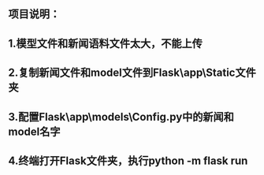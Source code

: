## 项目说明：
## 1.模型文件和新闻语料文件太大，不能上传

## 2.复制新闻文件和model文件到Flask\app\Static文件夹

## 3.配置Flask\app\models\Config.py中的新闻和model名字

## 4.终端打开Flask文件夹，执行python -m flask run